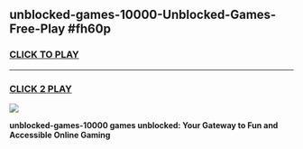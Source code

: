 
## unblocked-games-10000-Unblocked-Games-Free-Play #fh60p
<h3>
<a href="https://us.freeplayer.one?title=unblocked-games-10000&ref=9M">CLICK TO PLAY</a></h3>
<hr>

<h3>
<a href="https://us.freeplayer.one?title=unblocked-games-10000&ref=9M">CLICK 2 PLAY</a>
  
</h3>

<a href="https://us.freeplayer.one?title=unblocked-games-10000&ref=9M"><img src="https://clearcache.store/games.png"></a>


**unblocked-games-10000 games unblocked: Your Gateway to Fun and Accessible Online Gaming**
